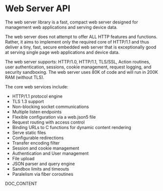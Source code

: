 # Web Server API

The web server library is a fast, compact web server designed for management web applications and serving device data.

The web server does not attempt to offer ALL HTTP features and functions. Rather, it aims to implement only the required core of HTTP/1.1 and thus deliver a tiny, fast, secure embedded web server that is exceptionally good at serving single page web applications and device data.

The web server supports: HTTP/1.0, HTTP/1.1, TLS/SSL, Action routines, user authentication, sessions, cookie management, request logging, and security sandboxing. The web server uses 80K of code and will run in 200K RAM (without TLS).

The core web services include:

* HTTP/1.1 protocol engine
* TLS 1.3 support
* Non-blocking socket communications
* Multiple listen endpoints
* Flexible configuration via a web.json5 file
* Request routing with access control
* Binding URLs to C functions for dynamic content rendering
* Serve static files
* Configurable redirections
* Transfer encoding filter
* Session and cookie management
* Authentication and User management
* File upload
* JSON parser and query engine
* Sandbox limits and timeouts
* Paralelism via fiber coroutines

DOC_CONTENT
